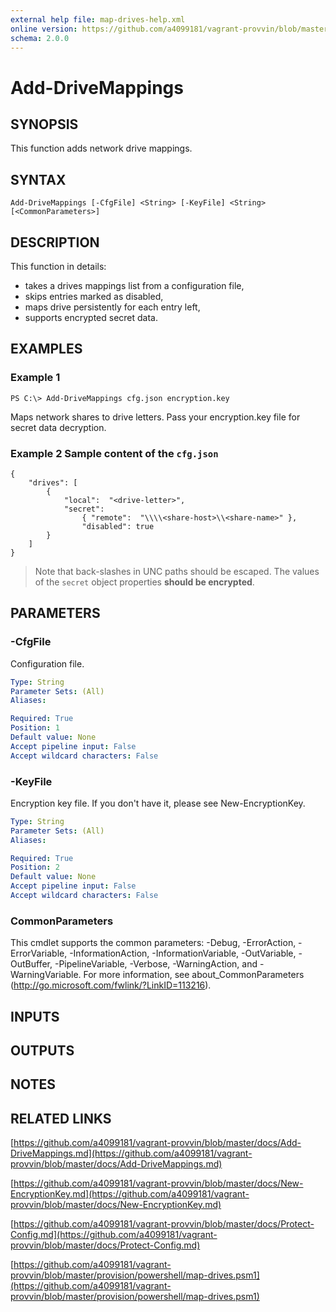 ```yaml
---
external help file: map-drives-help.xml
online version: https://github.com/a4099181/vagrant-provvin/blob/master/docs/Add-DriveMappings.md
schema: 2.0.0
---
```


# Add-DriveMappings

## SYNOPSIS
This function adds network drive mappings.

## SYNTAX

```
Add-DriveMappings [-CfgFile] <String> [-KeyFile] <String> [<CommonParameters>]
```

## DESCRIPTION
This function in details:
* takes a drives mappings list from a configuration file,
* skips entries marked as disabled,
* maps drive persistently for each entry left,
* supports encrypted secret data.

## EXAMPLES

### Example 1
```
PS C:\> Add-DriveMappings cfg.json encryption.key
```

Maps network shares to drive letters. Pass your encryption.key file for secret data decryption.

### Example 2 Sample content of the `cfg.json`
```
{
    "drives": [
        {
            "local":  "<drive-letter>",
            "secret":
                { "remote":  "\\\\<share-host>\\<share-name>" },
                "disabled": true
        }
    ]
}
```

> Note that back-slashes in UNC paths should be escaped.
> The values of the `secret` object properties **should be encrypted**.

## PARAMETERS

### -CfgFile
Configuration file.

```yaml
Type: String
Parameter Sets: (All)
Aliases:

Required: True
Position: 1
Default value: None
Accept pipeline input: False
Accept wildcard characters: False
```

### -KeyFile
Encryption key file.
If you don't have it, please see New-EncryptionKey.

```yaml
Type: String
Parameter Sets: (All)
Aliases:

Required: True
Position: 2
Default value: None
Accept pipeline input: False
Accept wildcard characters: False
```

### CommonParameters
This cmdlet supports the common parameters: -Debug, -ErrorAction, -ErrorVariable, -InformationAction, -InformationVariable, -OutVariable, -OutBuffer, -PipelineVariable, -Verbose, -WarningAction, and -WarningVariable. For more information, see about_CommonParameters (http://go.microsoft.com/fwlink/?LinkID=113216).

## INPUTS

## OUTPUTS

## NOTES

## RELATED LINKS

[https://github.com/a4099181/vagrant-provvin/blob/master/docs/Add-DriveMappings.md](https://github.com/a4099181/vagrant-provvin/blob/master/docs/Add-DriveMappings.md)

[https://github.com/a4099181/vagrant-provvin/blob/master/docs/New-EncryptionKey.md](https://github.com/a4099181/vagrant-provvin/blob/master/docs/New-EncryptionKey.md)

[https://github.com/a4099181/vagrant-provvin/blob/master/docs/Protect-Config.md](https://github.com/a4099181/vagrant-provvin/blob/master/docs/Protect-Config.md)

[https://github.com/a4099181/vagrant-provvin/blob/master/provision/powershell/map-drives.psm1](https://github.com/a4099181/vagrant-provvin/blob/master/provision/powershell/map-drives.psm1)


